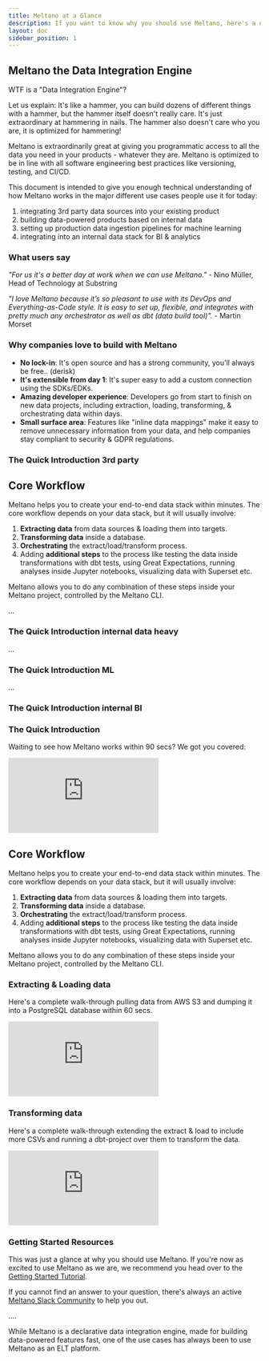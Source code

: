 ```yaml
---
title: Meltano at a Glance
description: If you want to know why you should use Meltano, here's a quick overview of the basics of all of it.
layout: doc
sidebar_position: 1
---
```

## Meltano the Data Integration Engine

WTF is a "Data Integration Engine"?

Let us explain: It's like a hammer, you can build dozens of different things with a hammer, but the hammer itself doesn't really care. It's just extraordinary at hammering in nails. The hammer also doesn't care who you are, it is optimized for hammering!

Meltano is extraordinarily great at giving you programmatic access to all the data you need in your products - whatever they are. Meltano is optimized to be in line with all software engineering best practices like versioning, testing, and CI/CD.

This document is intended to give you enough technical understanding of how Meltano works in the major different use cases people use it for today:

1. integrating 3rd party data sources into your existing product
2. building data-powered products based on internal data
3. setting up production data ingestion pipelines for machine learning
4. integrating into an internal data stack for BI & analytics

### What users say

_"For us it's a better day at work when we can use Meltano."_ - Nino Müller, Head of Technology at Substring

_"I love Meltano because it’s so pleasant to use with its DevOps and Everything-as-Code style. It is easy to set up, flexible, and integrates with pretty much any orchestrator as well as dbt (data build tool)"._ - Martin Morset

### Why companies love to build with Meltano

- **No lock-in**: It's open source and has a strong community, you'll always be free.. (derisk)
- **It's extensible from day 1**: It's super easy to add a custom connection using the SDKs/EDKs.
- **Amazing developer experience**: Developers go from start to finish on new data projects, including extraction, loading, transforming, & orchestrating data within days.
- **Small surface area**: Features like "inline data mappings" make it easy to remove unnecessary information from your data, and help companies stay compliant to security & GDPR regulations.

### The Quick Introduction 3rd party

## Core Workflow

Meltano helps you to create your end-to-end data stack within minutes. The core workflow depends on your data stack, but it will usually involve:

1. **Extracting data** from data sources & loading them into targets.
2. **Transforming data** inside a database.
3. **Orchestrating** the extract/load/transform process.
4. Adding **additional steps** to the process like testing the data inside transformations with dbt tests, using Great Expectations, running analyses inside Jupyter notebooks, visualizing data with Superset etc.

Meltano allows you to do any combination of these steps inside your Meltano project, controlled by the Meltano CLI.

...
### The Quick Introduction internal data heavy

...
### The Quick Introduction ML

...
### The Quick Introduction internal BI


### The Quick Introduction

Waiting to see how Meltano works within 90 secs? We got you covered:

<iframe class="video" src="https://www.youtube.com/embed/53WC4kTwbGU" title="From 0 to ELT in 90 seconds with Meltano, tap-gitlab, and target-postgres" frameborder="0" allow="accelerometer; autoplay; clipboard-write; encrypted-media; gyroscope; picture-in-picture" allowfullscreen></iframe>

## Core Workflow

Meltano helps you to create your end-to-end data stack within minutes. The core workflow depends on your data stack, but it will usually involve:

1. **Extracting data** from data sources & loading them into targets.
2. **Transforming data** inside a database.
3. **Orchestrating** the extract/load/transform process.
4. Adding **additional steps** to the process like testing the data inside transformations with dbt tests, using Great Expectations, running analyses inside Jupyter notebooks, visualizing data with Superset etc.

Meltano allows you to do any combination of these steps inside your Meltano project, controlled by the Meltano CLI.

### Extracting & Loading data

Here's a complete walk-through pulling data from AWS S3 and dumping it into a PostgreSQL database within 60 secs.

<div class="language-bash highlighter-rouge">
    <iframe class="video" src="https://www.youtube.com/embed/htbVZIR3tbs" title="How to Use Meltano in 60 Seconds" frameborder="0" allow="accelerometer; autoplay; clipboard-write; encrypted-media; gyroscope; picture-in-picture" allowfullscreen></iframe>
</div>

### Transforming data

Here's a complete walk-through extending the extract & load to include more CSVs and running a dbt-project over them to transform the data.

<iframe class="video" src="https://www.youtube.com/embed/pMZmBMeGe3U" title="How to Use Meltano in 5 Minutes" frameborder="0" allow="accelerometer; autoplay; clipboard-write; encrypted-media; gyroscope; picture-in-picture" allowfullscreen></iframe>

### Getting Started Resources

This was just a glance at why you should use Meltano. If you're now as excited to use Meltano as we are, we recommend you head over to the [Getting Started Tutorial](/getting-started/installation).

If you cannot find an answer to your question, there's always an active [Meltano Slack Community](https://meltano.com/slack) to help you out.



....

While Meltano is a declarative data integration engine, made for building data-powered features fast, one of the use cases has always been to use Meltano as an ELT platform.
